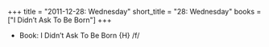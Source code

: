 +++
title = "2011-12-28: Wednesday"
short_title = "28: Wednesday"
books = ["I Didn’t Ask To Be Born"]
+++


* Book: I Didn’t Ask To Be Born {H} /f/
